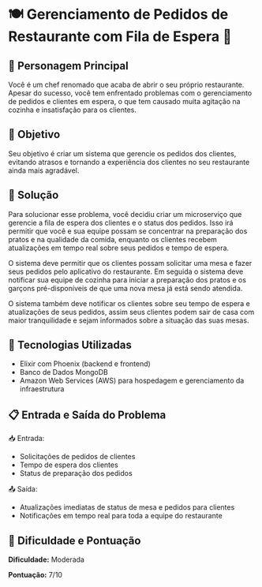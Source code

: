# 🍽️ Gerenciamento de Pedidos de Restaurante com Fila de Espera 🍴

## 👤 Personagem Principal

Você é um chef renomado que acaba de abrir o seu próprio restaurante. Apesar do sucesso, você tem enfrentado problemas com o gerenciamento de pedidos e clientes em espera, o que tem causado muita agitação na cozinha e insatisfação para os clientes.

## 🎯 Objetivo

Seu objetivo é criar um sistema que gerencie os pedidos dos clientes, evitando atrasos e tornando a experiência dos clientes no seu restaurante ainda mais agradável.

## 🧠 Solução

Para solucionar esse problema, você decidiu criar um microserviço que gerencie a fila de espera dos clientes e o status dos pedidos. Isso irá permitir que você e sua equipe possam se concentrar na preparação dos pratos e na qualidade da comida, enquanto os clientes recebem atualizações em tempo real sobre seus pedidos e tempo de espera.

O sistema deve permitir que os clientes possam solicitar uma mesa e fazer seus pedidos pelo aplicativo do restaurante. Em seguida o sistema deve notificar sua equipe de cozinha para iniciar a preparação dos pratos e os garçons pré-disponíveis de que uma nova mesa já está sendo atendida. 

O sistema também deve notificar os clientes sobre seu tempo de espera e atualizações de seus pedidos, assim seus clientes podem sair de casa com maior tranquilidade e sejam informados sobre a situação das suas mesas.

## 🔨 Tecnologias Utilizadas

- Elixir com Phoenix (backend e frontend)
- Banco de Dados MongoDB
- Amazon Web Services (AWS) para hospedagem e gerenciamento da infraestrutura

## 📋 Entrada e Saída do Problema

📥 Entrada:

- Solicitações de pedidos de clientes
- Tempo de espera dos clientes
- Status de preparação dos pedidos

📤 Saída:

- Atualizações imediatas de status de mesa e pedidos para clientes
- Notificações em tempo real para toda a equipe do restaurante 

## 🧩 Dificuldade e Pontuação

**Dificuldade:** Moderada

**Pontuação:** 7/10